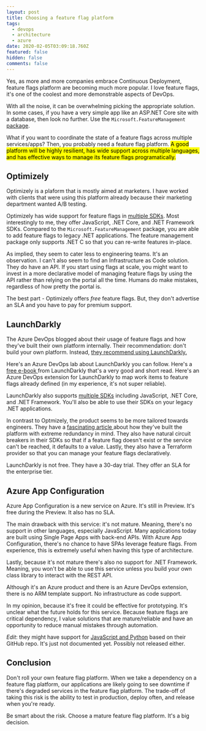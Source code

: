 ```yaml
---
layout: post
title: Choosing a feature flag platform
tags:
  - devops
  - architecture
  - azure
date: 2020-02-05T03:09:18.760Z
featured: false
hidden: false
comments: false
---
```

Yes, as more and more companies embrace Continuous Deployment, feature flags platform are becoming much more popular. I love feature flags, it's one of the coolest and more demonstrable aspects of DevOps. 

With all the noise, it can be overwhelming picking the appropriate solution. In some cases, if you have a very simple app like an ASP.NET Core site with a database, then look no further. Use the `Microsoft.FeatureManagement` [package](https://andrewlock.net/introducing-the-microsoft-featuremanagement-library-adding-feature-flags-to-an-asp-net-core-app-part-1/).

<!--more--> 

What if you want to coordinate the state of a feature flags across multiple services/apps? Then, you probably need a feature flag platform. <mark>A good platform will be highly resilient, has wide support across multiple languages, and has effective ways to manage its feature flags programatically.</mark>

## Optimizely

Optimizely is a plaform that is mostly aimed at marketers. I have worked with clients that were using this platform already because their marketing department wanted A/B testing.

Optimizely has wide support for feature flags in [multiple SDKs](https://docs.developers.optimizely.com/full-stack/v2.1/docs/install-the-sdk). Most interestingly to me, they offer JavaScript, .NET Core, and .NET Framework SDKs. Compared to the `Microsoft.FeatureManagement` package, you are able to add feature flags to legacy .NET applications. The feature management package only supports .NET C so that you can re-write features in-place.

As implied, they seem to cater less to engineering teams. It's an observation. I can't also seem to find an Infrastructure as Code solution. They do have an API. If you start using flags at scale, you might want to invest in a more declarative model of managing feature flags by using the API rather than relying on the portal all the time. Humans do make mistakes, regardless of how pretty the portal is.

The best part - Optimizely offers *free* feature flags. But, they don't advertise an SLA and you have to pay for premium support. 

## LaunchDarkly

The Azure DevOps blogged about their usage of feature flags and how they've built their own platform internally. Their recommendation: don't build your own platform. Instead, [they recommend using LaunchDarkly.](https://docs.microsoft.com/en-us/azure/devops/learn/devops-at-microsoft/progressive-experimentation-feature-flags)

Here's an Azure DevOps lab about LaunchDarkly you can follow. Here's a [free e-book ](https://launchdarkly.com/effective-feature-management-ebook/)from LaunchDarkly that's a very good and short read. Here's an Azure DevOps extension for LaunchDarkly to map work items to feature flags already defined (in my experience, it's not super reliable).

LaunchDarkly also supports [multiple SDKs](https://launchdarkly.com/features/sdk/) including JavaScript, .NET Core, and .NET Framework. You'll also be able to use their SDKs on your legacy .NET applications. 

In contrast to Optmizely, the product seems to be more tailored towards engineers. They have a [fascinating article ](https://stackshare.io/launchdarkly/how-launchdarkly-serves-over-4-billion-feature-flags-daily)about how they've built the platform with extreme redundancy in mind. They also have natural circuit breakers in their SDKs so that if a feature flag doesn't exist or the service can't be reached, it defaults to a value. Lastly, they also have a Terraform provider so that you can manage your feature flags declaratively.

LaunchDarkly is not free. They have a 30-day trial. They offer an SLA for the enterprise tier.

## Azure App Configuration

Azure App Configuration is a new service on Azure. It's still in Preview. It's free during the Preview. It also has no SLA. 

The main drawback with this service: it's not mature. Meaning, there's no support in other languages, especially JavaScript. Many applications today are built using Single Page Apps with back-end APIs. With Azure App Configuration, there's no chance to have SPAs leverage feature flags. From experience, this is extremely useful when having this type of architecture. 

Lastly, because it's not mature there's also no support for .NET Framework. Meaning, you won't be able to use this service unless you build your own class library to interact with the REST API. 

Although it's an Azure product and there is an Azure DevOps extension, there is no ARM template support. No infrastructure as code support.

In my opinion, because it's free it could be effective for prototyping. It's unclear what the future holds for this service. Because feature flags are critical dependency, I value solutions that are mature/reliable and have an opportunity to reduce manual mistakes through automation.

*Edit*: they might have support for [JavaScript and Python](https://github.com/Azure/AppConfiguration#rest-api-reference) based on their GitHub repo. It's just not documented yet. Possibly not released either.

## Conclusion

Don't roll your own feature flag platform. When we take a dependency on a feature flag platform, our applications are likely going to see downtime if there's degraded services in the feature flag platform. The trade-off of taking this risk is the ability to test in production, deploy often, and release when you're ready. 

Be smart about the risk. Choose a mature feature flag platform. It's a big decision.
